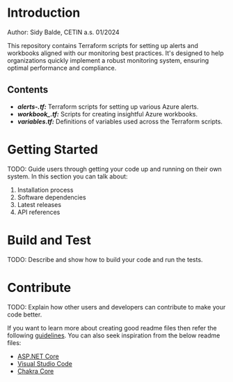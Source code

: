 # Introduction 
Author: Sidy Balde, CETIN a.s. 01/2024

This repository contains Terraform scripts for setting up alerts and workbooks aligned with our monitoring best practices. It's designed to
help organizations quickly implement a robust monitoring system, ensuring optimal performance and compliance.

## Contents
-   ***alerts-.tf:*** Terraform scripts for setting up various Azure alerts.
-   ***workbook_.tf:*** Scripts for creating insightful Azure workbooks.
-   ***variables.tf:*** Definitions of variables used across the Terraform scripts.


# Getting Started
TODO: Guide users through getting your code up and running on their own system. In this section you can talk about:
1.	Installation process
2.	Software dependencies
3.	Latest releases
4.	API references

# Build and Test
TODO: Describe and show how to build your code and run the tests. 

# Contribute
TODO: Explain how other users and developers can contribute to make your code better. 

If you want to learn more about creating good readme files then refer the following [guidelines](https://docs.microsoft.com/en-us/azure/devops/repos/git/create-a-readme?view=azure-devops). You can also seek inspiration from the below readme files:
- [ASP.NET Core](https://github.com/aspnet/Home)
- [Visual Studio Code](https://github.com/Microsoft/vscode)
- [Chakra Core](https://github.com/Microsoft/ChakraCore)
